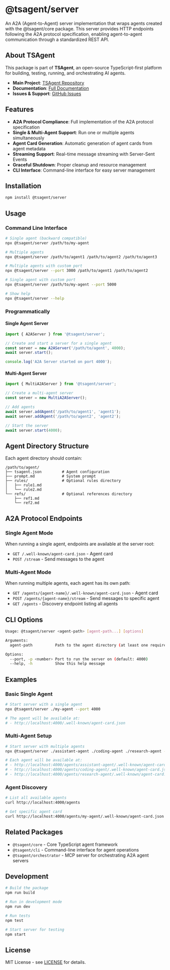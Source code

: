 # @tsagent/server

An A2A (Agent-to-Agent) server implementation that wraps agents created with the @tsagent/core package. This server provides HTTP endpoints following the A2A protocol specification, enabling agent-to-agent communication through a standardized REST API.

## About TSAgent

This package is part of **TSAgent**, an open-source TypeScript-first platform for building, testing, running, and orchestrating AI agents. 

- **Main Project**: [TSAgent Repository](https://github.com/TeamSparkAI/tsagent)
- **Documentation**: [Full Documentation](https://github.com/TeamSparkAI/tsagent#readme)
- **Issues & Support**: [GitHub Issues](https://github.com/TeamSparkAI/tsagent/issues)

## Features

- **A2A Protocol Compliance**: Full implementation of the A2A protocol specification
- **Single & Multi-Agent Support**: Run one or multiple agents simultaneously
- **Agent Card Generation**: Automatic generation of agent cards from agent metadata
- **Streaming Support**: Real-time message streaming with Server-Sent Events
- **Graceful Shutdown**: Proper cleanup and resource management
- **CLI Interface**: Command-line interface for easy server management

## Installation

```bash
npm install @tsagent/server
```

## Usage

### Command Line Interface

```bash
# Single agent (backward compatible)
npx @tsagent/server /path/to/my-agent

# Multiple agents
npx @tsagent/server /path/to/agent1 /path/to/agent2 /path/to/agent3

# Multiple agents with custom port
npx @tsagent/server --port 3000 /path/to/agent1 /path/to/agent2

# Single agent with custom port
npx @tsagent/server /path/to/my-agent --port 5000

# Show help
npx @tsagent/server --help
```

### Programmatically

#### Single Agent Server

```typescript
import { A2AServer } from '@tsagent/server';

// Create and start a server for a single agent
const server = new A2AServer('/path/to/agent', 4000);
await server.start();

console.log('A2A Server started on port 4000');
```

#### Multi-Agent Server

```typescript
import { MultiA2AServer } from '@tsagent/server';

// Create a multi-agent server
const server = new MultiA2AServer();

// Add agents
await server.addAgent('/path/to/agent1', 'agent1');
await server.addAgent('/path/to/agent2', 'agent2');

// Start the server
await server.start(4000);
```

## Agent Directory Structure

Each agent directory should contain:

```
/path/to/agent/
├── tsagent.json         # Agent configuration
├── prompt.md            # System prompt
├── rules/               # Optional rules directory
│   ├── rule1.md
│   └── rule2.md
└── refs/                # Optional references directory
    ├── ref1.md
    └── ref2.md
```

## A2A Protocol Endpoints

### Single Agent Mode
When running a single agent, endpoints are available at the server root:

- `GET /.well-known/agent-card.json` - Agent card
- `POST /stream` - Send messages to the agent

### Multi-Agent Mode
When running multiple agents, each agent has its own path:

- `GET /agents/{agent-name}/.well-known/agent-card.json` - Agent card
- `POST /agents/{agent-name}/stream` - Send messages to specific agent
- `GET /agents` - Discovery endpoint listing all agents

## CLI Options

```bash
Usage: @tsagent/server <agent-path> [agent-path...] [options]

Arguments:
  agent-path          Path to the agent directory (at least one required)

Options:
  --port, -p <number> Port to run the server on (default: 4000)
  --help, -h          Show this help message
```

## Examples

### Basic Single Agent

```bash
# Start server with a single agent
npx @tsagent/server ./my-agent --port 4000

# The agent will be available at:
# - http://localhost:4000/.well-known/agent-card.json
```

### Multi-Agent Setup

```bash
# Start server with multiple agents
npx @tsagent/server ./assistant-agent ./coding-agent ./research-agent --port 4000

# Each agent will be available at:
# - http://localhost:4000/agents/assistant-agent/.well-known/agent-card.json
# - http://localhost:4000/agents/coding-agent/.well-known/agent-card.json
# - http://localhost:4000/agents/research-agent/.well-known/agent-card.json
```

### Agent Discovery

```bash
# List all available agents
curl http://localhost:4000/agents

# Get specific agent card
curl http://localhost:4000/agents/my-agent/.well-known/agent-card.json
```

## Related Packages

- `@tsagent/core` - Core TypeScript agent framework
- `@tsagent/cli` - Command-line interface for agent operations
- `@tsagent/orchestrator` - MCP server for orchestrating A2A agent servers

## Development

```bash
# Build the package
npm run build

# Run in development mode
npm run dev

# Run tests
npm test

# Start server for testing
npm start
```

## License

MIT License - see [LICENSE](https://github.com/TeamSparkAI/tsagent/blob/main/LICENSE.md) for details.
